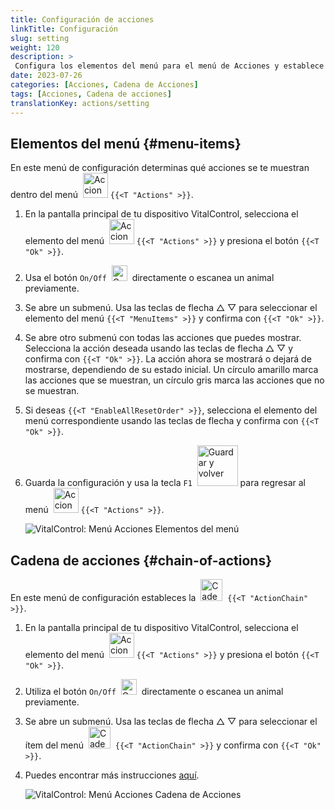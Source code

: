 ```yaml
---
title: Configuración de acciones
linkTitle: Configuración
slug: setting
weight: 120
description: >
 Configura los elementos del menú para el menú de Acciones y establece la cadena de acciones
date: 2023-07-26
categories: [Acciones, Cadena de Acciones]
tags: [Acciones, Cadena de acciones]
translationKey: actions/setting
---
```

## Elementos del menú {#menu-items}

En este menú de configuración determinas qué acciones se te muestran dentro del menú &nbsp;<img src="/icons/actions.svg" width="40" align="bottom" alt="Acciones" /> `{{<T "Actions" >}}`.

1. En la pantalla principal de tu dispositivo VitalControl, selecciona el elemento del menú &nbsp;<img src="/icons/actions.svg" width="40" align="bottom" alt="Acciones" /> `{{<T "Actions" >}}` y presiona el botón `{{<T "Ok" >}}`.

2. Usa el botón `On/Off` &nbsp;<img src="/icons/gear.svg" width="25" align="bottom" alt="Cadena de acciones" />&nbsp; directamente o escanea un animal previamente.

3. Se abre un submenú. Usa las teclas de flecha △ ▽ para seleccionar el elemento del menú `{{<T "MenuItems" >}}` y confirma con `{{<T "Ok" >}}`.

4. Se abre otro submenú con todas las acciones que puedes mostrar. Selecciona la acción deseada usando las teclas de flecha △ ▽ y confirma con `{{<T "Ok" >}}`. La acción ahora se mostrará o dejará de mostrarse, dependiendo de su estado inicial. Un círculo amarillo marca las acciones que se muestran, un círculo gris marca las acciones que no se muestran.

5. Si deseas `{{<T "EnableAllResetOrder" >}}`, selecciona el elemento del menú correspondiente usando las teclas de flecha y confirma con `{{<T "Ok" >}}`.

6. Guarda la configuración y usa la tecla `F1` &nbsp;<img src="/icons/footer/save_exit.svg" width="65" align="bottom" alt="Guardar y volver" /> para regresar al menú &nbsp;<img src="/icons/actions.svg" width="40" align="bottom" alt="Acciones" /> `{{<T "Actions" >}}`.

    ![VitalControl: Menú Acciones Elementos del menú](../images/menu.png "Elementos del menú")

## Cadena de acciones {#chain-of-actions}

En este menú de configuración estableces la &nbsp;<img src="/icons/actions/action-chain.svg" width="35" align="bottom" alt="Cadena de acciones" />&nbsp; `{{<T "ActionChain" >}}`.

1. En la pantalla principal de tu dispositivo VitalControl, selecciona el elemento del menú &nbsp;<img src="/icons/actions.svg" width="40" align="bottom" alt="Acciones" /> `{{<T "Actions" >}}` y presiona el botón `{{<T "Ok" >}}`.

2. Utiliza el botón `On/Off` &nbsp;<img src="/icons/gear.svg" width="25" align="bottom" alt="Cadena de acciones" />&nbsp; directamente o escanea un animal previamente.

3. Se abre un submenú. Usa las teclas de flecha △ ▽ para seleccionar el ítem del menú &nbsp;<img src="/icons/actions/action-chain.svg" width="35" align="bottom" alt="Cadena de acciones" />&nbsp; `{{<T "ActionChain" >}}` y confirma con `{{<T "Ok" >}}`.

4. Puedes encontrar más instrucciones [aquí](/es/docs/chain-of-actions/#set-chain-of-actions).

    ![VitalControl: Menú Acciones Cadena de Acciones](../images/chainofactions.png "Cadena de Acciones")
